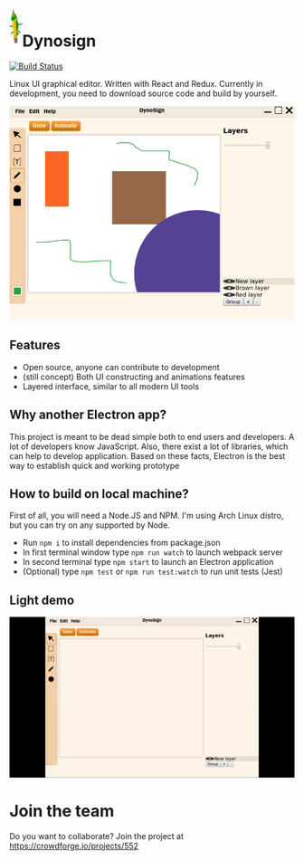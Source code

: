 <img height=60 align=left src='templogo.png'>

# Dynosign
[![Build Status](https://travis-ci.org/FallenAngel97/dynosign.svg?branch=master)](https://travis-ci.org/FallenAngel97/dynosign)

Linux UI graphical editor. Written with React and Redux. Currently in development, you need to download source code and build by yourself.

!["Screenshot"](screen.png)

## Features

- Open source, anyone can contribute to development
- (still concept) Both UI constructing and animations features
- Layered interface, similar to all modern UI tools

## Why another Electron app?

This project is meant to be dead simple both to end users and developers. A lot of developers know JavaScript. Also, there exist a lot of libraries, which can help to develop application. Based on these facts, Electron is the best way to establish quick and working prototype

## How to build on local machine?

First of all, you will need a Node.JS and NPM. I'm using Arch Linux distro, but you can try on any supported by Node. 

- Run `npm i` to install dependencies from package.json
- In first terminal window type `npm run watch` to launch webpack server
- In second terminal type `npm start` to launch an Electron application
- (Optional) type `npm test` or `npm run test:watch` to run unit tests (Jest)

## Light demo

!["video"](output.gif)

 # Join the team 
 Do you want to collaborate? Join the project at https://crowdforge.io/projects/552
